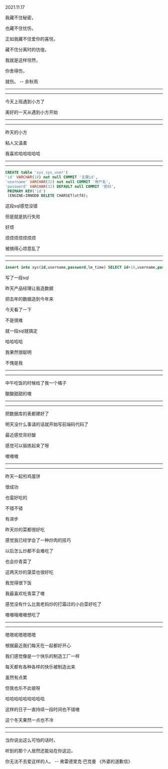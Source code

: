 2021.11.17

我藏不住秘密，

也藏不住忧伤，

正如我藏不住爱你的喜悦，

藏不住分离时的彷徨。

我就是这样坦然，

你舍得伤，

就伤。 -- 余秋雨

----------

--------

今天上班遇到小方了

美好的一天从遇到小方开始

-------

------

昨天的小方

粘人又温柔

我喜欢哈哈哈哈哈

--------

-----------

```sql
CREATE table 'xys_sys_user'(
'id' VARCHAR(18) not null COMMIT '主键id',
'username' VARCHAR(32) not null COMMIT '用户名',
'password' VARCHAR(32) DEFAULT null COMMIT '密码',
 PRIMARY KEY('id')
 )ENGINE=INNODB DELETE CHARSET(utf8);

```

这段sql感觉没错

但是就是执行失败

好烦

烦烦烦烦烦烦烦

被搞得心烦意乱了

-------

---------

```sql
insert into xys(id,username,password,lm_time) SELECT id+10,username,password,DATE_ADD(lm_time,INTERVAL 2 YEAR) as lm_time from xys WHERE lm_time < '2021-12-31' and lm_time > '2021-01-01';
```

写了一段sql

昨天产品经理让我造数据

把去年的数据造到今年来

今天看了一下

不是很难

就一段sql就搞定

哈哈哈哈

我果然很聪明

不愧是我

-----

-------

中午吃饭的时候给了我一个橘子

酸酸甜甜的嗷

----

----

把数据库的表都建好了

明天没什么事请的话就开始写前端码代码了

最近感觉背好酸

感觉可以锻炼起来了呀

嗷嗷嗷

--------

----------

昨天一起煎鸡蛋饼

很成功

也蛮好吃的

不错不错

有进步

昨天炒的菜都很好吃

感觉我已经学会了一种炒肉的技巧

以后怎么炒都不会难吃了

也会炒青菜了

这两天炒的菠菜也很好吃

我觉得很下饭

我最喜欢吃青菜了嗷

感觉没有什么比我老妈炒的打霜过的小白菜好吃了

嗷嗷哦嗷嗷想吃了

-------

-----------

嗯嗯呢嗯嗯嗯嗯

根据最近我们每天在一起都好开心

我们感觉像是一个快乐的制造工厂一样

每天都有各种各样的快乐被制造出来

虽然有点累

但我也乐不此彼呀

哈哈哈哈哈哈哈哈哈

这样的日子一直持续一段时间也不错嗷

这个冬天果然一点也不冷

----

--------

当你说出这么可怕的话时，

听到的那个人居然还能站在你这边，

你无法不去爱这样的人。 -- 弗雷德里克·巴克曼 《外婆的道歉信》
